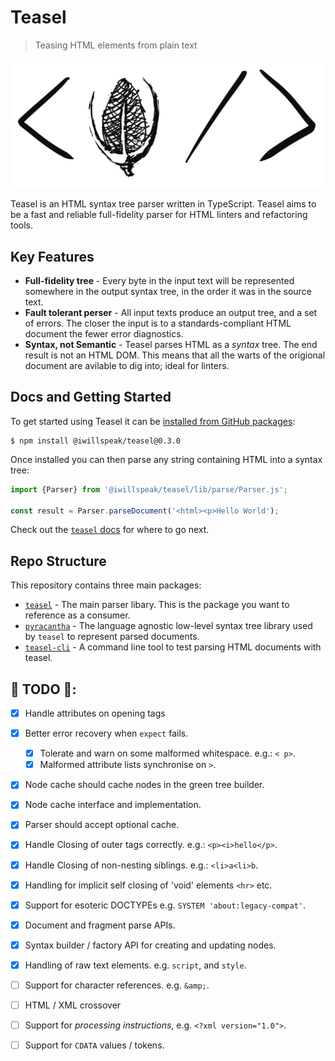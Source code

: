 # Teasel

> Teasing HTML elements from plain text

![Logo](assets/logo.png)

Teasel is an HTML syntax tree parser written in TypeScript. Teasel aims to be
a fast and reliable full-fidelity parser for HTML linters and refactoring tools.

## Key Features

 * **Full-fidelity tree** - Every byte in the input text will be represented
   somewhere in the output syntax tree, in the order it was in the source text.
 * **Fault tolerant perser** - All input texts produce an output tree, and a
   set of errors. The closer the input is to a standards-compliant HTML document
   the fewer error diagnostics.
 * **Syntax, not Semantic** - Teasel parses HTML as a _syntax_ tree. The end
   result is not an HTML DOM. This means that all the warts of the origional
   document are avilable to dig into; ideal for linters.

## Docs and Getting Started

To get started using Teasel it can be [installed from GitHub packages][pkg]:

```
$ npm install @iwillspeak/teasel@0.3.0
```

Once installed you can then parse any string containing HTML into a syntax tree:

```typescript
import {Parser} from '@iwillspeak/teasel/lib/parse/Parser.js';

const result = Parser.parseDocument('<html><p>Hello World');
```

Check out the [`teasel` docs][pkg-teasel] for where to go next.

## Repo Structure

This repository contains three main packages:

  * [`teasel`][pkg-teasel] - The main parser libary. This is the package
    you want to reference as a consumer.
  * [`pyracantha`][pkg-pyracantha] - The language agnostic low-level syntax
    tree library used by `teasel` to represent parsed documents.
  * [`teasel-cli`][pkg-teasel-cli] - A command line tool to test parsing
    HTML documents with teasel.

## 🐲 TODO 🐲:

 * [x] Handle attributes on opening tags
 * [x] Better error recovery when `expect` fails.
   * [x] Tolerate and warn on some malformed whitespace. e.g.: `< p>`.
   * [x] Malformed attribute lists synchronise on `>`.
 * [x] Node cache should cache nodes in the green tree builder.
  * [x] Node cache interface and implementation.
  * [x] Parser should accept optional cache.
 * [x] Handle Closing of outer tags correctly. e.g.: `<p><i>hello</p>`.
 * [x] Handle Closing of non-nesting siblings. e.g.: `<li>a<li>b`.
 * [x] Handling for implicit self closing of 'void' elements `<hr>` etc.
 * [x] Support for esoteric DOCTYPEs e.g. `SYSTEM 'about:legacy-compat'`.
 * [x] Document and fragment parse APIs.
 * [x] Syntax builder / factory API for creating and updating nodes.
 * [x] Handling of raw text elements. e.g. `script`, and `style`.
 * [ ] Support for character references. e.g. `&amp;`.
 * [ ] HTML / XML crossover
  * [ ] Support for *processing instructions*, e.g. `<?xml version="1.0">`.
  * [ ] Support for `CDATA` values / tokens.


 [pkg]: https://github.com/iwillspeak/Teasel/packages/1313956
 [pkg-teasel]: packages/teasel/README.md
 [pkg-teasel-cli]: packages/teasel-cli/README.md
 [pkg-pyracantha]: packages/pyracantha/README.md